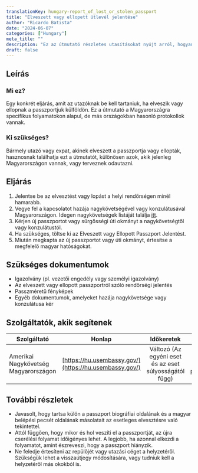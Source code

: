 ```yaml
---
translationKey: hungary-report_of_lost_or_stolen_passport
title: "Elveszett vagy ellopett útlevél jelentése"
author: "Ricardo Batista"
date: "2024-06-07"
categories: ["Hungary"]
meta_title: ""
description: "Ez az útmutató részletes utasításokat nyújt arról, hogyan lehet jelenteni és pótolni egy elveszett vagy ellopett útlevelet."
draft: false
---
```


## Leírás
### Mi ez?
Egy konkrét eljárás, amit az utazóknak be kell tartaniuk, ha elveszik vagy ellopnak a passzportjuk külföldön. Ez a útmutató a Magyarországra specifikus folyamatokon alapul, de más országokban hasonló protokollok vannak.

### Ki szükséges?
Bármely utazó vagy expat, akinek elveszett a passzportja vagy ellopták, hasznosnak találhatja ezt a útmutatót, különösen azok, akik jelenleg Magyarországon vannak, vagy terveznek odautazni.

## Eljárás
1. Jelentse be az elvesztést vagy lopást a helyi rendőrségen minél hamarabb.
2. Vegye fel a kapcsolatot hazája nagykövetségével vagy konzulátusával Magyarországon. Idegen nagykövetségek listáját találja [itt](https://konzuliszolgalat.kormany.hu/idegen-konzulatusok-magyarorszagon).
3. Kérjen új passzportot vagy sürgősségi úti okmányt a nagykövetségtől vagy konzulátustól.
4. Ha szükséges, töltse ki az Elveszett vagy Ellopott Passzport Jelentést.
5. Miután megkapta az új passzportot vagy úti okmányt, értesítse a megfelelő magyar hatóságokat.

## Szükséges dokumentumok
- Igazolvány (pl. vezetői engedély vagy személyi igazolvány)
- Az elveszett vagy ellopott passzportról szóló rendőrségi jelentés
- Passzméretű fényképek
- Egyéb dokumentumok, amelyeket hazája nagykövetsége vagy konzulátusa kér

## Szolgáltatók, akik segítenek
| Szolgáltató     |     Honlap     |     Időkeretek    |       Költség      |
| --------------- | --------------- |  :-------------: | :-------------: |
| Amerikai Nagykövetség Magyarországon | [https://hu.usembassy.gov/](https://hu.usembassy.gov/) |    Változó (Az egyéni eset és az eset súlyosságától függ)  |     Változó (Díj az új passzportért)    |

## További részletek
- Javasolt, hogy tartsa külön a passzport biográfiai oldalának és a magyar belépési pecsét oldalának másolatait az esetleges elvesztésre való tekintettel.
- Attól függően, hogy mikor és hol veszíti el a passzportját, az újra cserélési folyamat időigényes lehet. A legjobb, ha azonnal elkezdi a folyamatot, amint észreveszi, hogy a passzport hiányzik.
- Ne feledje értesíteni az repülőjét vagy utazási céget a helyzetéről. Szükségük lehet a visszaútjegy módosítására, vagy tudniuk kell a helyzetéről más okokból is.